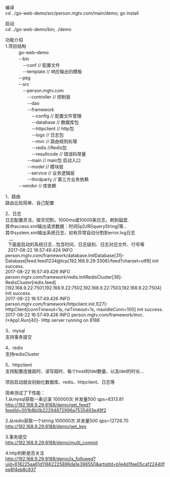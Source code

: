 编译<br>
cd ../go-web-demo/src/person.mgtv.com/main/demo; go install<br>

启动<br>
cd ../go-web-demo/bin; ./demo<br>

功能介绍<br>
1.项目结构<br>
　　　go-web-demo<br>
　　　--bin<br>
　　　　--conf   // 配置文件<br>
　　　　--template // 响应输出的模板<br>
　　　--pkg<br>
　　　--src <br>
　　　　--person.mgtv.com<br>
　　　　　--controller // 控制层<br>
　　　　　--dao  <br>
　　　　　--framework<br>
　　　　　　--config // 配置文件管理<br>
　　　　　　--database // 数据库包<br>
　　　　　　--httpclient // http包<br>
　　　　　　--logs // 日志包<br>
　　　　　　--mvc // 路由规则处理<br>
　　　　　　--redis //Redis包<br>
　　　　　　--resultcode // 错误码常量<br>
　　　　　--main // main包 启动入口<br>
　　　　　--model // 模块层<br>
　　　　　--service // 业务逻辑层<br>
　　　　　--thirdparty // 第三方业务依赖<br>
　　　--vendor // 库依赖<br>

1、路由<br>
   路由比较简单、自己配置 <br>

2、日志<br>
    日志配置灵活，按天切割，1000ms或10000条日志，刷到磁盘.<br>
    其中access.xml输出请求数据：时间|ip|URI|queryString|等...<br>
    其中system.xml输出系统日志，如有异常自动分割到error.log日志<br>
    __<br>
    下面是启动的系统日志...包含时间、日志级别、日志对应文件、行号等<br>
    2017-08-22 16:57:49.424 INFO person.mgtv.com/framework/database.InitDatabase[31]- Database[feed:feed1234@tcp(192.168.9.29:3306)/feed?charset=utf8] init success.<br>
2017-08-22 16:57:49.426 INFO person.mgtv.com/framework/redis.InitRedisCluster[36]- RedisCluster[redis.feed] [192.168.9.22:7501,192.168.9.22:7502,192.168.9.22:7503,192.168.9.22:7504] init success.<br>
2017-08-22 16:57:49.426 INFO person.mgtv.com/framework/httpclient.init.1[27]- HttpClient[connTimeout=1s, rwTimeout=1s, maxIdleConn=100] init success.<br>
2017-08-22 16:57:49.426 INFO person.mgtv.com/framework/mvc.(*App).Run[40]- Http server running on 8188<br>

3、mysql<br>
    支持事务提交<br>
    
4、redis<br>
    支持redisCluster<br>
  
5、httpclient<br>
    支持配置连接超时、读写超时、每个host的Idel数量、以及idel的时长...    <br>    

项目启动就会初始化数据库、redis、httpclient、日志等<br>

简单测试了下性能：<br>
1.从mysql获取一条记录 100000次 并发量500 qps=8313.81<br>
http://192.168.9.29:8188/demo/get_feed?feedId=001b8b0b22294872996a7535493e49f2<br>

2.从redis获取一个string 100000次 并发量500 qps=12726.70<br>
http://192.168.9.29:8188/demo/get_key<br>

3.事务提交<br>
http://192.168.9.29:8188/demo/multi_commit<br>

4.http判断是否关注<br>
http://192.168.9.29:8188/demo/is_followed?uid=618225aa61d11662225896da1e398550&artistId=b1e4d1fee05caf22440fee8f4eb8c837<br>
